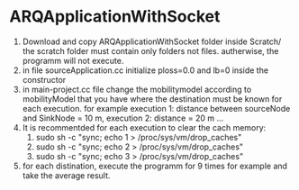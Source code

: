 # ARQApplicationWithSocket

1. Download and copy ARQApplicationWithSocket folder inside Scratch/ the scratch folder must contain only folders not files. autherwise, the programm will    not execute.
2. in file sourceApplication.cc initialize ploss=0.0 and lb=0 inside the constructor
3. in main-project.cc file change the mobilitymodel according to mobilityModel that you have where the destination must be known for each execution. for example execution 1: distance between sourceNode and SinkNode = 10 m, execution 2: distance = 20 m ...
4. It is recommentded for each execution to clear the cach memory:
    1. sudo sh -c "sync; echo 1 > /proc/sys/vm/drop_caches"
    2. sudo sh -c "sync; echo 2 > /proc/sys/vm/drop_caches"
    3. sudo sh -c "sync; echo 3 > /proc/sys/vm/drop_caches"
5. for each distination, execute the programm for 9 times for example and take the average result.
